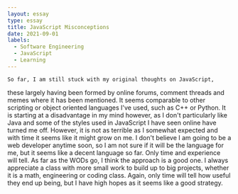 ```yaml
---
layout: essay
type: essay
title: JavaScript Misconceptions
date: 2021-09-01
labels:
  - Software Engineering
  - JavaScript
  - Learning
---
```




	So far, I am still stuck with my original thoughts on JavaScript,
these largely having been formed by online forums, comment threads
and memes where it has been mentioned. It seems comparable to other
scripting or object oriented languages I've used, such as C++ or Python.
It is starting at a disadvantage in my mind however, as I don't 
particularly like Java and some of the styles used in JavaScript I have
seen online have turned me off.
	However, it is not as terrible as I somewhat expected and with time 
it seems like it might grow on me. I don't believe I am going to be a web 
developer anytime soon, so I am not sure if it will be the language for
me, but it seems like a decent language so far. Only time and experience
will tell.
	As far as the WODs go, I think the approach is a good one. I
always appreciate a class with more small work to build up to big
projects, whether it is a math, engineering or coding class. Again,
only time will tell how useful they end up being, but I have high hopes as
it seems like a good strategy.
